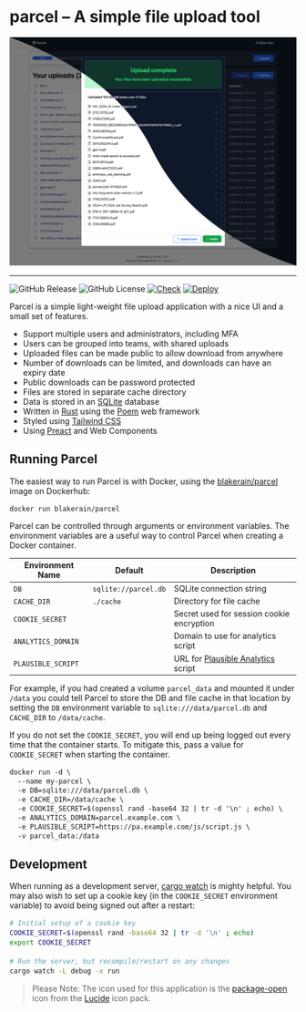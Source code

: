 # parcel – A simple file upload tool

<picture>
 <source media="(prefers-color-scheme: dark)" srcset="media/masked-screenshot.png">
 <source media="(prefers-color-scheme: light)" srcset="media/masked-screenshot.png">
 <img alt="Screenshot of Parcel after a successful upload" src="media/masked-screenshot.png">
</picture>

---

![GitHub Release](https://img.shields.io/github/v/release/BlakeRain/parcel)
![GitHub License](https://img.shields.io/github/license/BlakeRain/parcel)
[![Check](https://github.com/BlakeRain/parcel/actions/workflows/check.yaml/badge.svg)](https://github.com/BlakeRain/parcel/actions/workflows/check.yaml)
[![Deploy](https://github.com/BlakeRain/parcel/actions/workflows/deploy.yaml/badge.svg)](https://github.com/BlakeRain/parcel/actions/workflows/deploy.yaml)

Parcel is a simple light-weight file upload application with a nice UI and a small set of features.

- Support multiple users and administrators, including MFA
- Users can be grouped into teams, with shared uploads
- Uploaded files can be made public to allow download from anywhere
- Number of downloads can be limited, and downloads can have an expiry date
- Public downloads can be password protected
- Files are stored in separate cache directory
- Data is stored in an [SQLite] database
- Written in [Rust] using the [Poem] web framework
- Styled using [Tailwind CSS]
- Using [Preact] and Web Components

## Running Parcel

The easiest way to run Parcel is with Docker, using the
[blakerain/parcel](https://hub.docker.com/r/blakerain/parcel) image on Dockerhub:

```
docker run blakerain/parcel
```

Parcel can be controlled through arguments or environment variables. The environment variables are a
useful way to control Parcel when creating a Docker container.

| Environment Name   | Default              | Description                               |
|--------------------|----------------------|-------------------------------------------|
| `DB`               | `sqlite://parcel.db` | SQLite connection string                  |
| `CACHE_DIR`        | `./cache`            | Directory for file cache                  |
| `COOKIE_SECRET`    |                      | Secret used for session cookie encryption |
| `ANALYTICS_DOMAIN` |                      | Domain to use for analytics script        |
| `PLAUSIBLE_SCRIPT` |                      | URL for [Plausible Analytics] script      |

For example, if you had created a volume `parcel_data` and mounted it under `/data` you could tell
Parcel to store the DB and file cache in that location by setting the `DB` environment variable to
`sqlite:///data/parcel.db` and `CACHE_DIR` to `/data/cache`.

If you do not set the `COOKIE_SECRET`, you will end up being logged out every time that the
container starts. To mitigate this, pass a value for `COOKIE_SECRET` when starting the container.

```
docker run -d \
  --name my-parcel \
  -e DB=sqlite:///data/parcel.db \
  -e CACHE_DIR=/data/cache \
  -e COOKIE_SECRET=$(openssl rand -base64 32 | tr -d '\n' ; echo) \
  -e ANALYTICS_DOMAIN=parcel.example.com \
  -e PLAUSIBLE_SCRIPT=https://pa.example.com/js/script.js \
  -v parcel_data:/data
```

## Development

When running as a development server, [cargo watch] is mighty helpful. You may also wish to set up a
cookie key (in the `COOKIE_SECRET` environment variable) to avoid being signed out after a restart:

```bash
# Initial setup of a cookie key
COOKIE_SECRET=$(openssl rand -base64 32 | tr -d '\n' ; echo)
export COOKIE_SECRET

# Run the server, but recompile/restart on any changes
cargo watch -L debug -x run
```

> Please Note: The icon used for this application is the [package-open] icon from the [Lucide] icon
> pack.

[package-open]: https://lucide.dev/icons/package-open
[lucide]: https://lucide.dev/
[cargo watch]: https://github.com/watchexec/cargo-watch
[plausible analytics]: https://plausible.io/
[rust]: https://rust-lang.org/
[Poem]: https://github.com/poem-web/poem
[Sqlite]: https://sqlite.org/
[Tailwind CSS]: https://tailwindcss.com/
[Preact]: https://preactjs.com/
